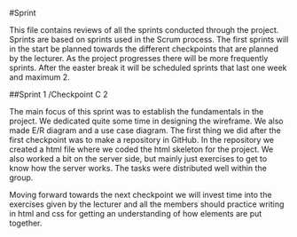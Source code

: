 #Sprint

This file contains reviews of all the sprints conducted through the project. Sprints are based on 
sprints used in the Scrum process. The first sprints will in the start be planned towards the different
checkpoints that are planned by the lecturer. As the project progresses there will be more frequently sprints.
After the easter break it will be scheduled sprints that last one week and maximum 2.

##Sprint 1 /Checkpoint C 2

The main focus of this sprint was to establish the fundamentals in the project. We dedicated quite some time in 
designing the wireframe. We also made E/R diagram and a use case diagram. The first thing we did after the first
checkpoint was to make a repository in GitHub. In the repository we created a html file where we coded the html 
skeleton for the project. We also worked a bit on the server side, but mainly just exercises to get to know how the 
server works. The tasks were distributed well within the group.

Moving forward towards the next checkpoint we will invest time into the exercises given by the lecturer and all the 
members should practice writing in html and css for getting an understanding of how elements are put together. 

